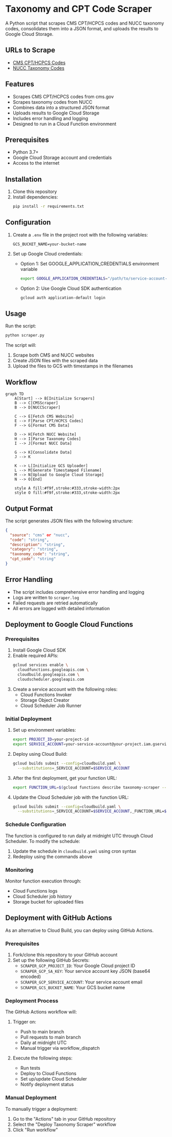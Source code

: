 # Taxonomy and CPT Code Scraper

A Python script that scrapes CMS CPT/HCPCS codes and NUCC taxonomy codes, consolidates them into a JSON format, and uploads the results to Google Cloud Storage.

## URLs to Scrape

- [CMS CPT/HCPCS Codes](https://www.cms.gov/medicare/coverage/cpt-codes)
- [NUCC Taxonomy Codes](https://taxonomy.nucc.org/)

## Features

- Scrapes CMS CPT/HCPCS codes from cms.gov
- Scrapes taxonomy codes from NUCC
- Combines data into a structured JSON format
- Uploads results to Google Cloud Storage
- Includes error handling and logging
- Designed to run in a Cloud Function environment

## Prerequisites

- Python 3.7+
- Google Cloud Storage account and credentials
- Access to the internet

## Installation

1. Clone this repository
2. Install dependencies:
   ```bash
   pip install -r requirements.txt
   ```

## Configuration

1. Create a `.env` file in the project root with the following variables:
   ```
   GCS_BUCKET_NAME=your-bucket-name
   ```

2. Set up Google Cloud credentials:
   - Option 1: Set GOOGLE_APPLICATION_CREDENTIALS environment variable
     ```bash
     export GOOGLE_APPLICATION_CREDENTIALS="/path/to/service-account-key.json"
     ```
   - Option 2: Use Google Cloud SDK authentication
     ```bash
     gcloud auth application-default login
     ```

## Usage

Run the script:
```bash
python scraper.py
```

The script will:
1. Scrape both CMS and NUCC websites
2. Create JSON files with the scraped data
3. Upload the files to GCS with timestamps in the filenames

## Workflow

```mermaid
graph TD
    A[Start] --> B[Initialize Scrapers]
    B --> C[CMSScraper]
    B --> D[NUCCScraper]
    
    C --> E[Fetch CMS Website]
    E --> F[Parse CPT/HCPCS Codes]
    F --> G[Format CMS Data]
    
    D --> H[Fetch NUCC Website]
    H --> I[Parse Taxonomy Codes]
    I --> J[Format NUCC Data]
    
    G --> K[Consolidate Data]
    J --> K
    
    K --> L[Initialize GCS Uploader]
    L --> M[Generate Timestamped Filename]
    M --> N[Upload to Google Cloud Storage]
    N --> O[End]
    
    style A fill:#f9f,stroke:#333,stroke-width:2px
    style O fill:#f9f,stroke:#333,stroke-width:2px
```

## Output Format

The script generates JSON files with the following structure:
```json
{
  "source": "cms" or "nucc",
  "code": "string",
  "description": "string",
  "category": "string",
  "taxonomy_code": "string",
  "cpt_code": "string"
}
```

## Error Handling

- The script includes comprehensive error handling and logging
- Logs are written to `scraper.log`
- Failed requests are retried automatically
- All errors are logged with detailed information

## Deployment to Google Cloud Functions

### Prerequisites

1. Install Google Cloud SDK
2. Enable required APIs:
   ```bash
   gcloud services enable \
     cloudfunctions.googleapis.com \
     cloudbuild.googleapis.com \
     cloudscheduler.googleapis.com
   ```
3. Create a service account with the following roles:
   - Cloud Functions Invoker
   - Storage Object Creator
   - Cloud Scheduler Job Runner

### Initial Deployment

1. Set up environment variables:
   ```bash
   export PROJECT_ID=your-project-id
   export SERVICE_ACCOUNT=your-service-account@your-project.iam.gserviceaccount.com
   ```

2. Deploy using Cloud Build:
   ```bash
   gcloud builds submit --config=cloudbuild.yaml \
     --substitutions=_SERVICE_ACCOUNT=$SERVICE_ACCOUNT
   ```

3. After the first deployment, get your function URL:
   ```bash
   export FUNCTION_URL=$(gcloud functions describe taxonomy-scraper --format='value(httpsTrigger.url)')
   ```

4. Update the Cloud Scheduler job with the function URL:
   ```bash
   gcloud builds submit --config=cloudbuild.yaml \
     --substitutions=_SERVICE_ACCOUNT=$SERVICE_ACCOUNT,_FUNCTION_URL=$FUNCTION_URL
   ```

### Schedule Configuration

The function is configured to run daily at midnight UTC through Cloud Scheduler. To modify the schedule:

1. Update the schedule in `cloudbuild.yaml` using cron syntax
2. Redeploy using the commands above

### Monitoring

Monitor function execution through:
- Cloud Functions logs
- Cloud Scheduler job history
- Storage bucket for uploaded files

## Deployment with GitHub Actions

As an alternative to Cloud Build, you can deploy using GitHub Actions.

### Prerequisites

1. Fork/clone this repository to your GitHub account
2. Set up the following GitHub Secrets:
   - `SCRAPER_GCP_PROJECT_ID`: Your Google Cloud project ID
   - `SCRAPER_GCP_SA_KEY`: Your service account key JSON (base64 encoded)
   - `SCRAPER_GCP_SERVICE_ACCOUNT`: Your service account email
   - `SCRAPER_GCS_BUCKET_NAME`: Your GCS bucket name

### Deployment Process

The GitHub Actions workflow will:
1. Trigger on:
   - Push to main branch
   - Pull requests to main branch
   - Daily at midnight UTC
   - Manual trigger via workflow_dispatch

2. Execute the following steps:
   - Run tests
   - Deploy to Cloud Functions
   - Set up/update Cloud Scheduler
   - Notify deployment status

### Manual Deployment

To manually trigger a deployment:
1. Go to the "Actions" tab in your GitHub repository
2. Select the "Deploy Taxonomy Scraper" workflow
3. Click "Run workflow"
